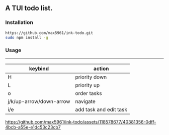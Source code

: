 ## A TUI todo list.

### Installation
```sh
https://github.com/max5961/ink-todo.git
sudo npm install -g
```

### Usage
----------
| keybind | action |
----------|---------
| H | priority down |
| L | priority up |
| o | order tasks |
| j/k/up-arrow/down-arrow | navigate |
| i/e | add task and edit task |

https://github.com/max5961/ink-todo/assets/118578677/40381356-0dff-4bcb-a55e-e1dc53c23cb7

